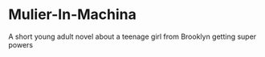 # Mulier-In-Machina
A short young adult novel about a teenage girl from Brooklyn getting super powers  
